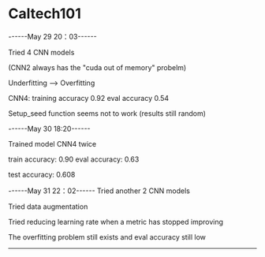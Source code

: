 # Caltech101

------May 29 20：03------

Tried 4 CNN models

(CNN2 always has the "cuda out of memory" probelm) 

Underfitting --> Overfitting

CNN4: training accuracy 0.92 eval accuracy 0.54

Setup_seed function seems not to work (results still random)

------May 30 18:20------

Trained model CNN4 twice

train accuracy: 0.90  eval accuracy: 0.63  

test accuracy: 0.608


------May 31 22：02------
Tried another 2 CNN models

Tried data augmentation

Tried reducing learning rate when a metric has stopped improving

The overfitting problem still exists and eval accuracy still low

---------------------------


